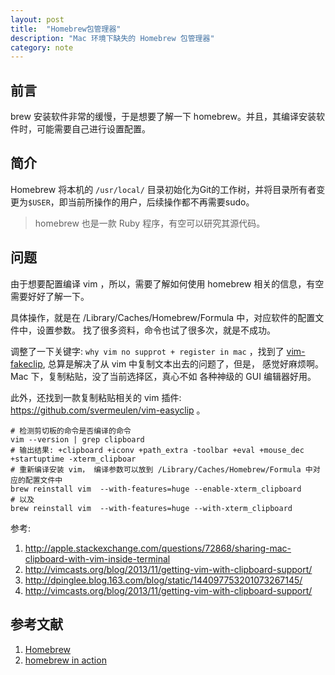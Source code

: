 ```yaml
---
layout: post
title:  "Homebrew包管理器"
description: "Mac 环境下缺失的 Homebrew 包管理器"
category: note
---
```


## 前言

brew 安装软件非常的缓慢，于是想要了解一下 homebrew。并且，其编译安装软件时，可能需要自己进行设置配置。

## 简介

Homebrew 将本机的 `/usr/local/` 目录初始化为Git的工作树，并将目录所有者变更为`$USER`，即当前所操作的用户，后续操作都不再需要sudo。

> homebrew 也是一款 Ruby 程序，有空可以研究其源代码。

## 问题

由于想要配置编译 vim ，所以，需要了解如何使用 homebrew 相关的信息，有空需要好好了解一下。

具体操作，就是在 /Library/Caches/Homebrew/Formula 中，对应软件的配置文件中，设置参数。 找了很多资料，命令也试了很多次，就是不成功。

调整了一下关键字: `why vim no supprot + register in mac` ，找到了 [vim-fakeclip](https://github.com/kana/vim-fakeclip), 总算是解决了从 vim 中复制文本出去的问题了，但是，
感觉好麻烦啊。Mac 下，复制粘贴，没了当前选择区，真心不如 各种神级的 GUI 编辑器好用。

此外，还找到一款复制粘贴相关的 vim 插件: https://github.com/svermeulen/vim-easyclip 。

```
# 检测剪切板的命令是否编译的命令
vim --version | grep clipboard
# 输出结果: +clipboard +iconv +path_extra -toolbar +eval +mouse_dec +startuptime -xterm_clipboar
# 重新编译安装 vim， 编译参数可以放到 /Library/Caches/Homebrew/Formula 中对应的配置文件中
brew reinstall vim  --with-features=huge --enable-xterm_clipboard
# 以及
brew reinstall vim  --with-features=huge --with-xterm_clipboard
```

参考: 

1. http://apple.stackexchange.com/questions/72868/sharing-mac-clipboard-with-vim-inside-terminal
1. http://vimcasts.org/blog/2013/11/getting-vim-with-clipboard-support/
1. http://dpinglee.blog.163.com/blog/static/144097753201073267145/
1. http://vimcasts.org/blog/2013/11/getting-vim-with-clipboard-support/


## 参考文献

1. [Homebrew](https://github.com/Homebrew/homebrew)
1. [homebrew in action](http://blog.lanvige.com/2011/11/21/homebrew-in-action/)
